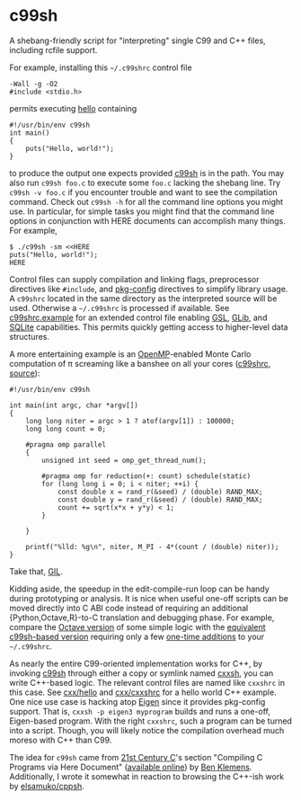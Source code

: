 c99sh
=====

A shebang-friendly script for "interpreting" single C99 and C++ files, including
rcfile support.

For example, installing this `~/.c99shrc` control file

    -Wall -g -O2
    #include <stdio.h>

permits executing [hello](basic/hello) containing

    #!/usr/bin/env c99sh
    int main()
    {
        puts("Hello, world!");
    }

to produce the output one expects provided [c99sh](c99sh) is in the path. You
may also run `c99sh foo.c` to execute some `foo.c` lacking the shebang line. Try
`c99sh -v foo.c` if you encounter trouble and want to see the compilation
command. Check out `c99sh -h` for all the command line options you might use. In
particular, for simple tasks you might find that the command line options in
conjunction with HERE documents can accomplish many things.  For example,

    $ ./c99sh -sm <<HERE
    puts("Hello, world!");
    HERE

Control files can supply compilation and linking flags, preprocessor directives
like `#include`, and
[pkg-config](http://www.freedesktop.org/wiki/Software/pkg-config/) directives to
simplify library usage. A `c99shrc` located in the same directory as the
interpreted source will be used. Otherwise a `~/.c99shrc` is processed if
available. See [c99shrc.example](c99shrc.example) for an extended control file
enabling [GSL](http://www.gnu.org/software/gsl/),
[GLib](https://developer.gnome.org/glib/), and [SQLite](http://www.sqlite.org/)
capabilities.  This permits quickly getting access to higher-level data
structures.

A more entertaining example is an [OpenMP](http://openmp.org/wp/)-enabled Monte
Carlo computation of π screaming like a banshee on all your cores
([c99shrc](openmp/c99shrc), [source](openmp/pi)):

    #!/usr/bin/env c99sh

    int main(int argc, char *argv[])
    {
        long long niter = argc > 1 ? atof(argv[1]) : 100000;
        long long count = 0;

        #pragma omp parallel
        {
            unsigned int seed = omp_get_thread_num();

            #pragma omp for reduction(+: count) schedule(static)
            for (long long i = 0; i < niter; ++i) {
                const double x = rand_r(&seed) / (double) RAND_MAX;
                const double y = rand_r(&seed) / (double) RAND_MAX;
                count += sqrt(x*x + y*y) < 1;
            }

        }

        printf("%lld: %g\n", niter, M_PI - 4*(count / (double) niter));
    }

Take that, [GIL](http://en.wikipedia.org/wiki/Global_Interpreter_Lock).

Kidding aside, the speedup in the edit-compile-run loop can be handy during
prototyping or analysis.  It is nice when useful one-off scripts can be moved
directly into C ABI code instead of requiring an additional
{Python,Octave,R}-to-C translation and debugging phase.  For example, compare
the [Octave version](gsl/nozzle_match.m) of some simple logic with the
[equivalent c99sh-based version](gsl/nozzle_match) requiring only a few
[one-time additions](gsl/c99shrc) to your `~/.c99shrc`.

As nearly the entire C99-oriented implementation works for C++, by invoking
[c99sh](c99sh) through either a copy or symlink named [cxxsh](cxxsh), you can
write C++-based logic.  The relevant control files are named like `cxxshrc` in
this case.  See [cxx/hello](cxx/hello) and [cxx/cxxshrc](cxx/cxxshrc) for a
hello world C++ example.  One nice use case is hacking atop
[Eigen](http://eigen.tuxfamily.org/) since it provides pkg-config support. That
is, `cxxsh -p eigen3 myprogram` builds and runs a one-off, Eigen-based program.
With the right `cxxshrc`, such a program can be turned into a script.  Though,
you will likely notice the compilation overhead much moreso with C++ than C99.

The idea for `c99sh` came from [21st Century
C](http://shop.oreilly.com/product/0636920025108.do)'s section "Compiling C
Programs via Here Document" ([available
online](http://cdn.oreilly.com/oreilly/booksamplers/9781449327149_sampler.pdf))
by [Ben Klemens](http://ben.klemens.org/). Additionally, I wrote it somewhat in
reaction to browsing the C++-ish work by
[elsamuko/cppsh](https://github.com/elsamuko/cppsh).
